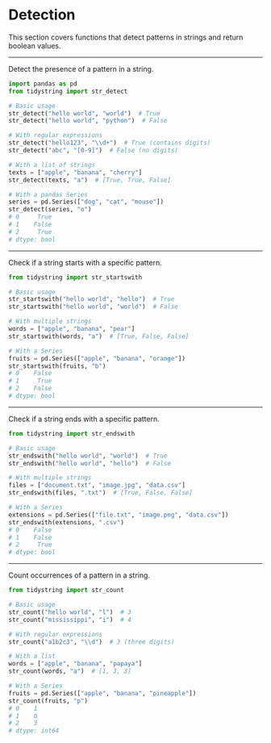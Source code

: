 # Detection

This section covers functions that detect patterns in strings and return boolean values.

---

Detect the presence of a pattern in a string.

```python
import pandas as pd
from tidystring import str_detect

# Basic usage
str_detect("hello world", "world")  # True
str_detect("hello world", "python")  # False

# With regular expressions
str_detect("hello123", "\\d+")  # True (contains digits)
str_detect("abc", "[0-9]")  # False (no digits)

# With a list of strings
texts = ["apple", "banana", "cherry"]
str_detect(texts, "a")  # [True, True, False]

# With a pandas Series
series = pd.Series(["dog", "cat", "mouse"])
str_detect(series, "o")
# 0     True
# 1    False
# 2     True
# dtype: bool
```

---

Check if a string starts with a specific pattern.

```python
from tidystring import str_startswith

# Basic usage
str_startswith("hello world", "hello")  # True
str_startswith("hello world", "world")  # False

# With multiple strings
words = ["apple", "banana", "pear"]
str_startswith(words, "a")  # [True, False, False]

# With a Series
fruits = pd.Series(["apple", "banana", "orange"])
str_startswith(fruits, "b")
# 0    False
# 1     True
# 2    False
# dtype: bool
```

---

Check if a string ends with a specific pattern.

```python
from tidystring import str_endswith

# Basic usage
str_endswith("hello world", "world")  # True
str_endswith("hello world", "hello")  # False

# With multiple strings
files = ["document.txt", "image.jpg", "data.csv"]
str_endswith(files, ".txt")  # [True, False, False]

# With a Series
extensions = pd.Series(["file.txt", "image.png", "data.csv"])
str_endswith(extensions, ".csv")
# 0    False
# 1    False
# 2     True
# dtype: bool
```

---

Count occurrences of a pattern in a string.

```python
from tidystring import str_count

# Basic usage
str_count("hello world", "l")  # 3
str_count("mississippi", "i")  # 4

# With regular expressions
str_count("a1b2c3", "\\d")  # 3 (three digits)

# With a list
words = ["apple", "banana", "papaya"]
str_count(words, "a")  # [1, 3, 3]

# With a Series
fruits = pd.Series(["apple", "banana", "pineapple"])
str_count(fruits, "p")
# 0    1
# 1    0
# 2    3
# dtype: int64
```